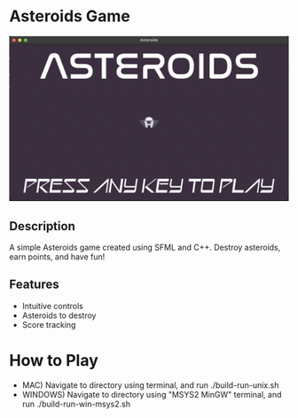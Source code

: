 # Asteroids Game

![Game Screenshot](screenshot.png)

## Description

A simple Asteroids game created using SFML and C++. Destroy asteroids, earn points, and have fun!

## Features

- Intuitive controls
- Asteroids to destroy
- Score tracking

# How to Play 
- MAC) Navigate to directory using terminal, and run ./build-run-unix.sh 
- WINDOWS) Navigate to directory using "MSYS2 MinGW" terminal, and run ./build-run-win-msys2.sh

